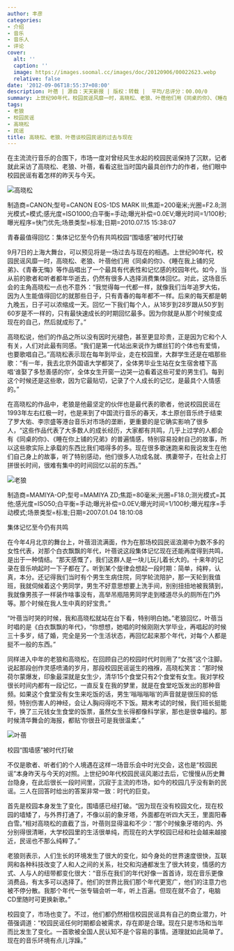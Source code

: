 ```yaml
---
author: 丰彦
categories:
- 介绍
- 音乐
- 音乐人
- 评论
cover:
  alt: ''
  caption: ''
  image: https://images.soomal.cc/images/doc/20120906/00022623.webp
  relative: false
date: '2012-09-06T18:55:37+08:00'
description: 叶蓓 | 源自：天天新报 | 版权：转载 |  平均/总评分：00.00/0
summary: 上世纪90年代，校园民谣风靡一时，高晓松、老狼、叶蓓他们用《同桌的你》、《睡在我上铺的兄弟》、《青春无悔》等作品唱出了一个最具有代表性和记忆感的校园年代。如今，当从前的歌者和听者都年华逝去，仍然有很多人选择消费集体回忆。对此，这场音乐会的主角高晓松一点也不意外……
tags:
- 老狼
- 校园民谣
- 高晓松
- 民谣
title: 高晓松、老狼、叶蓓谈校园民谣的过去与现在
---
```


在主流流行音乐的合围下，市场一度对曾经风生水起的校园民谣保持了沉默，记者就此采访了高晓松、老狼、叶蓓，看看这批当时国内最具创作力的作者，他们眼中校园民谣有着怎样的昨天与今天。

![高晓松](https://images.soomal.cc/images/doc/20120906/00022623.webp)

制造商=CANON;型号=CANON EOS-1DS MARK III;焦距=200毫米;光圈=F2.8;测光模式=模式;感光度=ISO1000;白平衡=手动;曝光补偿=0.0EV;曝光时间=1/100秒;曝光程序=快门优先;场景类型=标准;日期=2010.07.15 15:38:07



青春最值得回忆：集体记忆至今仍有共鸣校园“围墙感”被时代打破

9月7日的上海大舞台，可以预见将是一场过去与现在的相遇。上世纪90年代，校园民谣风靡一时，高晓松、老狼、叶蓓他们用《同桌的你》、《睡在我上铺的兄弟》、《青春无悔》等作品唱出了一个最具有代表性和记忆感的校园年代。如今，当从前的歌者和听者都年华逝去，仍然有很多人选择消费集体回忆。对此，这场音乐会的主角高晓松一点也不意外：“我觉得每一代都一样，就像我们当年追罗大佑，因为人生能值得回忆的就那些日子，只有青春的每年都不一样。后来的每天都是朝九晚五，日子可以浓缩成一天。回忆一下我们每个人，从18岁到28岁跟从50岁到60岁是不一样的，只有最快速成长的时期回忆最多。因为你就是从那个时候变成现在的自己，然后就成形了。”

高晓松说，他们的作品之所以没有因时光褪色，甚至更显珍贵，正是因为它和个人有关，人们对此最有同感。“我们是第一代站出来说作为螺丝钉的个体也有爱情，也要歌唱自己。”高晓松表示现在每年到毕业，走在校园里，大群学生还是在唱那些歌：“有一年，我去北京外国语大学都哭了，全体男毕业生站在女生宿舍楼下高唱‘谁娶了多愁善感的你’，全体女生开窗一边哭一边看着这些可爱的男生们。每到这个时候还是这些歌，因为它最贴切，记录了个人成长的记忆，是最具个人情感的。”

在高晓松的作品中，老狼是他最坚定的伙伴也是最代表的歌者，他说校园民谣在1993年左右红极一时，也是来到了中国流行音乐的春天，本土原创音乐终于结束了罗大佑、李宗盛等港台音乐对市场的垄断，更重要的是它确实影响了很多人，“这些作品代表了大多数人的成长经历，大家都有共鸣，几乎上过学的人都会有《同桌的你》、《睡在你上铺的兄弟》的普遍情感，特别容易投射自己的故事，所以这些歌实际上承载的东西比我们唱得多的多。现在很多歌迷跑来和我说发生在他们自己身上的故事，听了特别感动，他们很多人功成名就、携妻带子，在社会上打拼很长时间，很难有集中的时间回忆以前的东西。”

![老狼](https://images.soomal.cc/images/doc/20120906/00022624.webp)

制造商=MAMIYA-OP;型号=MAMIYA ZD;焦距=80毫米;光圈=F18.0;测光模式=其他;感光度=ISO50;白平衡=手动;曝光补偿=0.0EV;曝光时间=1/100秒;曝光程序=手动模式;场景类型=标准;日期=2007.01.04 18:10:08



集体记忆至今仍有共鸣

在今年4月北京的舞台上，叶蓓泪流满面，作为在那场校园民谣浪潮中为数不多的女性代表，对那个白衣飘飘的年代，叶蓓说这段集体记忆现在还能再度得到共鸣，是出于一种情结。“那天感慨了，我们这群人是一块儿玩儿着长大的。十来年的记录在音乐响起时一下子都在了。听到某个旋律会想起一段时期：简单，纯粹，认真，本分。还记得我们当时有个男生生病住院，同学轮流陪护，那一天轮到我值班，我就伺候着这个男同学，男生不好意思想要上洗手间，别别扭扭地被我猜到，我就像男孩子一样装作啥事没有，高举吊瓶陪男同学走到楼道尽头的厕所在门外等。那个时候在我人生中真的好宝贵。”

“叶蓓当时哭的时候，我和高晓松就站在台下看，特别明白她。”老狼回忆，叶蓓当时唱的是《白衣飘飘的年代》，“你想想，她唱的时候刚刚大学毕业，再唱起的时候三十多岁，结了婚，完全是另一个生活状态，再回忆起来那个年代，对每个人都是挺不一般的东西。”

同样进入中年的老狼和高晓松，在回顾自己的校园时代时则用了“女孩”这个注脚。说起那段创作灵感喷涌的岁月，那段校园民谣诞生的襁褓，高晓松笑言：“那时候荷尔蒙爆发，印象最深就是女生少，清华15个食堂只有2个食堂有女生。我对学校很长时间内都有一段记忆，一直反复在我的梦里，就是在食堂吃饭发出的那种音频。如果这个食堂没有女生来吃饭的话，男生‘嗡嗡嗡嗡’的声音就是很压抑的低频，特别伤害人的神经，会让人胸闷得吃不下饭。期末考试的时候，我们班长挺能干，换了三元钱女生食堂的饭票，虽然女生长得都像科学家，那也是很幸福的。那时候清华舞会的海报，都贴‘你很丑可是我很温柔’。”

![叶蓓](https://images.soomal.cc/images/doc/20120906/00022625.webp)





校园“围墙感”被时代打破

不仅是歌者、听者们的个人境遇在这样一场音乐会中时光交会，这也是“校园民谣”本身昨天与今天的对照。上世纪90年代校园民谣风潮过去后，它慢慢从历史舞台隐身，在此后很长一段时间里，沉寂于主流的市场，如今的校园几乎没有新的民谣。三人在回答时给出的答案非常一致：时代的巨变。

首先是校园本身发生了变化，围墙感已经打破。“因为现在没有校园文化，现在校园的墙矮了，与外界打通了，不像以前的象牙塔，外面都在听四大天王，里面阳春白雪。”相对高晓松的直截了当，叶蓓则显得温和不少：“那个时候象牙塔的内、外分别得很清晰，大学校园里的生活很单纯，而现在的大学校园已经和社会越来越接近，民谣也不那么纯粹了。”

老狼则表示，人们生长的环境发生了很大的变化，如今身处的世界速度很快，互联网和各种科技改变了人和人之间的关系，社交和沟通都发生了很大转变，情感的方式、人与人的纽带都变化很大：“音乐在我们的年代好像一首首诗，现在音乐更像消费品，有太多可以选择了。他们的世界比我们那个年代更宽广，他们的注意力也被不停分散。我那个年代一张专辑会听一年，听上百遍。但现在就不会了，电脑CD里随时可更换新歌。”

校园变了，市场也变了。不过，他们都仍然相信校园民谣具有自己的商业潜力，叶蓓强调道：“校园民谣任何时期都会被需求，存在即是合理。现在只是市场和当年而比发生了变化。一首歌被全国人民认知不是个容易的事情。道理就如此简单了。现在的音乐环境有点儿浮躁。”